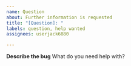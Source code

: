 ```yaml
---
name: Question
about: Further information is requested
title: "[Question]: "
labels: question, help wanted
assignees: userjack6880

---
```


**Describe the bug**
What do you need help with?

